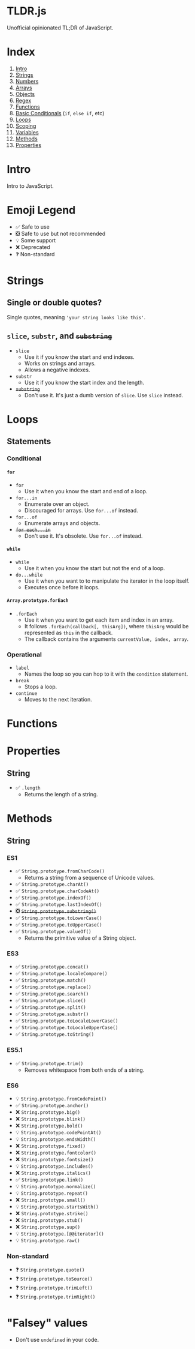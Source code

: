 TLDR.js
=======
Unofficial opinionated TL;DR of JavaScript.

# Index
1. [Intro](#intro)
1. [Strings](#strings)
1. [Numbers](#numbers)
1. [Arrays](#arrays)
1. [Objects](#objects)
1. [Regex](#regex)
1. [Functions](#functions)
1. [Basic Conditionals](#basic-conditionals) (`if`, `else if`, etc)
1. [Loops](#Loops)
1. [Scoping](#scoping)
1. [Variables](#variables)
1. [Methods](#methods)
1. [Properties](#properties)

# Intro
Intro to JavaScript.

# Emoji Legend
+ ✅ Safe to use
+ ❎ Safe to use but not recommended
+ 💡 Some support
+ ❌ Deprecated
+ ❓ Non-standard

# Strings
## Single or double quotes?
Single quotes, meaning `'your string looks like this'`.

## `slice`, `substr`, and <s>`substring`</s>
+ `slice`
  + Use it if you know the start and end indexes.
  + Works on strings and arrays.
  + Allows a negative indexes.
+ `substr`
  + Use it if you know the start index and the length.
+ <s>`substring`</s>
  + Don't use it. It's just a dumb version of `slice`. Use `slice` instead.

# Loops
## Statements
### Conditional
#### `for`
+ `for`
  + Use it when you know the start and end of a loop.
+ `for...in`
  + Enumerate over an object.
  + Discouraged for arrays. Use `for...of` instead.
+ `for...of`
  + Enumerate arrays and objects.
+ <s>`for each...in`</s>
  + Don't use it. It's obsolete. Use `for...of` instead.

#### `while`
+ `while`
  + Use it when you know the start but not the end of a loop.
+ `do...while`
  + Use it when you want to to manipulate the iterator in the loop itself.
  + Executes once before it loops.

#### `Array.prototype.forEach`
+ `.forEach`
  + Use it when you want to get each item and index in an array.
  + It follows `.forEach(callback[, thisArg])`, where `thisArg` would be represented as `this` in the callback.
  + The callback contains the arguments `currentValue, index, array`.

### Operational
+ `label`
  + Names the loop so you can hop to it with the `condition` statement.
+ `break`
  + Stops a loop.
+ `continue`
  + Moves to the next iteration.

# Functions

# Properties
## String
+ ✅ `.length`
  + Returns the length of a string.  

# Methods
## String
### ES1
+ ✅ `String.prototype.fromCharCode()`
  + Returns a string from a sequence of Unicode values.
+ ✅ `String.prototype.charAt()`
+ ✅ `String.prototype.charCodeAt()`
+ ✅ `String.prototype.indexOf()`
+ ✅ `String.prototype.lastIndexOf()`
+ ❎ <s>`String.prototype.substring()`</s>
+ ✅ `String.prototype.toLowerCase()`
+ ✅ `String.prototype.toUpperCase()`
+ ✅ `String.prototype.valueOf()`
  + Returns the primitive value of a String object.

### ES3
+ ✅ `String.prototype.concat()`
+ ✅ `String.prototype.localeCompare()`
+ ✅ `String.prototype.match()`
+ ✅ `String.prototype.replace()`
+ ✅ `String.prototype.search()`
+ ✅ `String.prototype.slice()`
+ ✅ `String.prototype.split()`
+ ✅ `String.prototype.substr()`
+ ✅ `String.prototype.toLocaleLowerCase()`
+ ✅ `String.prototype.toLocaleUpperCase()`
+ ✅ `String.prototype.toString()`

### ES5.1
+ ✅ `String.prototype.trim()`
  + Removes whitespace from both ends of a string.

### ES6
+ 💡 `String.prototype.fromCodePoint()`
+ ✅ `String.prototype.anchor()`
+ ❌ `String.prototype.big()`
+ ❌ `String.prototype.blink()`
+ ❌ `String.prototype.bold()`
+ 💡 `String.prototype.codePointAt()`
+ 💡 `String.prototype.endsWidth()`
+ ❌ `String.prototype.fixed()`
+ ❌ `String.prototype.fontcolor()`
+ ❌ `String.prototype.fontsize()`
+ 💡 `String.prototype.includes()`
+ ❌ `String.prototype.italics()`
+ ✅ `String.prototype.link()`
+ 💡 `String.prototype.normalize()`
+ 💡 `String.prototype.repeat()`
+ ❌ `String.prototype.small()`
+ 💡 `String.prototype.startsWith()`
+ ❌ `String.prototype.strike()`
+ ❌ `String.prototype.stub()`
+ ❌ `String.prototype.sup()`
+ 💡 `String.prototype.[@@iterator]()`
+ 💡 `String.prototype.raw()`

### Non-standard
+ ❓ `String.prototype.quote()`
+ ❓ `String.prototype.toSource()`
+ ❓ `String.prototype.trimLeft()`
+ ❓ `String.prototype.trimRight()`

# "Falsey" values
+ Don't use `undefined` in your code.
